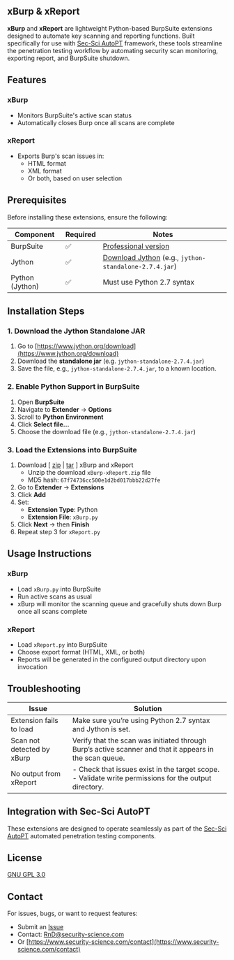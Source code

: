 ## xBurp & xReport

**xBurp** and **xReport** are lightweight Python-based BurpSuite extensions designed to automate key scanning and reporting functions. Built specifically for use with [Sec-Sci AutoPT](https://www.security-science.com/sec-sci-autopt) framework, these tools streamline the penetration testing workflow by automating security scan monitoring, exporting report, and BurpSuite shutdown.


## Features

### xBurp
- Monitors BurpSuite's active scan status
- Automatically closes Burp once all scans are complete

### xReport
- Exports Burp's scan issues in:
  - HTML format
  - XML format
  - Or both, based on user selection


## Prerequisites

Before installing these extensions, ensure the following:

| Component       | Required | Notes        |
|-----------------|----------|-----------------------------|
| BurpSuite       | ✅        | [Professional version](https://portswigger.net/burp/documentation/desktop/getting-started/download-and-install) |
| Jython          | ✅        | [Download Jython](https://www.jython.org/download) (e.g., `jython-standalone-2.7.4.jar`)    |
| Python (Jython) | ✅        | Must use Python 2.7 syntax     |

## Installation Steps

### 1. Download the Jython Standalone JAR

1. Go to [https://www.jython.org/download](https://www.jython.org/download)
2. Download the **standalone jar** (e.g. `jython-standalone-2.7.4.jar`)
3. Save the file, e.g., `jython-standalone-2.7.4.jar`, to a known location.

### 2. Enable Python Support in BurpSuite

1. Open **BurpSuite**
2. Navigate to **Extender** → **Options**
3. Scroll to **Python Environment**
4. Click **Select file…**
5. Choose the download file (e.g., `jython-standalone-2.7.4.jar`)

### 3. Load the Extensions into BurpSuite

1. Download [ [zip](https://github.com/securityscience/SecSci-xBurp-xReport/zipball/main) | [tar](https://github.com/securityscience/SecSci-xBurp-xReport/tarball/main) ] xBurp and xReport
   - Unzip the download `xBurp-xReport.zip` file
   - MD5 hash: `67f74736cc500e1d2bd017bbb22d27fe`
2. Go to **Extender** → **Extensions**
3. Click **Add**
4. Set:
   - **Extension Type**: Python
   - **Extension File**: `xBurp.py`
5. Click **Next** → then **Finish**
6. Repeat step 3 for `xReport.py`


## Usage Instructions

### xBurp

- Load `xBurp.py` into BurpSuite
- Run active scans as usual
- xBurp will monitor the scanning queue and gracefully shuts down Burp once all scans complete

### xReport

- Load `xReport.py` into BurpSuite
- Choose export format (HTML, XML, or both)
- Reports will be generated in the configured output directory upon invocation


## Troubleshooting

| Issue                             | Solution                                                                                                  |
|----------------------------------|-----------------------------------------------------------------------------------------------------------|
| Extension fails to load          | Make sure you’re using Python 2.7 syntax and Jython is set.                                               |
| Scan not detected by xBurp                  | Verify that the scan was initiated through Burp’s active scanner and that it appears in the scan queue.   |
| No output from xReport            | - Check that issues exist in the target scope.<br/>- Validate write permissions for the output directory. |


## Integration with Sec-Sci AutoPT

These extensions are designed to operate seamlessly as part of the [Sec-Sci AutoPT](https://www.security-science.com/sec-sci-autopt) automated penetration testing components.


## License

[GNU GPL 3.0](LICENSE)


## Contact

For issues, bugs, or want to request features:

- Submit an [Issue](https://github.com/securityscience/SecSci-xBurp-xReport/issues)
- Contact: [RnD@security-science.com](mailto:RnD@security-science.com)
- Or [https://www.security-science.com/contact](https://www.security-science.com/contact)

